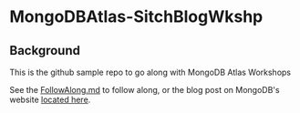 # MongoDBAtlas-SitchBlogWkshp

## Background

This is the github sample repo to go along with MongoDB Atlas Workshops

See the [FollowAlong.md](FollowAlong.md) to follow along, or the blog post on MongoDB's website [located here](https://docs.mongodb.com/stitch/tutorials/blog-overview/).